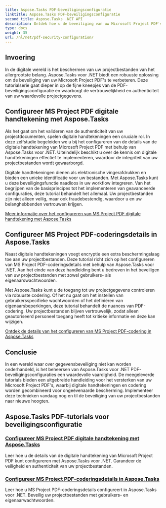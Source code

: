 ```yaml
---
title: Aspose.Tasks PDF-beveiligingsconfiguratie
linktitle: Aspose.Tasks PDF-beveiligingsconfiguratie
second_title: Aspose.Tasks .NET API
description: Ontdek hoe u de beveiliging van uw Microsoft Project PDF's kunt verbeteren met Aspose.Tasks voor .NET. Leer digitale handtekening- en encryptietechnieken.
type: docs
weight: 35
url: /nl/net/pdf-security-configuration/
---
```

## Invoering

In de digitale wereld is het beschermen van uw projectbestanden van het allergrootste belang. Aspose.Tasks voor .NET biedt een robuuste oplossing om de beveiliging van uw Microsoft Project PDF's te verbeteren. Deze tutorialserie gaat dieper in op de fijne kneepjes van de PDF-beveiligingsconfiguratie en waarborgt de vertrouwelijkheid en authenticiteit van uw waardevolle projectgegevens.

## Configureer MS Project PDF digitale handtekening met Aspose.Tasks

Als het gaat om het valideren van de authenticiteit van uw projectdocumenten, spelen digitale handtekeningen een cruciale rol. In deze zelfstudie begeleiden we u bij het configureren van de details van de digitale handtekening van Microsoft Project PDF met behulp van Aspose.Tasks voor .NET. Uiteindelijk beschikt u over de kennis om digitale handtekeningen effectief te implementeren, waardoor de integriteit van uw projectbestanden wordt gewaarborgd.

Digitale handtekeningen dienen als elektronische vingerafdrukken en bieden een unieke identificatie voor uw bestanden. Met Aspose.Tasks kunt u deze beveiligingsfunctie naadloos in uw workflow integreren. Van het begrijpen van de basisprincipes tot het implementeren van geavanceerde configuraties, deze tutorial behandelt het allemaal. Uw projectbestanden zijn niet alleen veilig, maar ook fraudebestendig, waardoor u en uw belanghebbenden vertrouwen krijgen.

[Meer informatie over het configureren van MS Project PDF digitale handtekening met Aspose.Tasks](./pdf-digital-signature-details/)

## Configureer MS Project PDF-coderingsdetails in Aspose.Tasks

Naast digitale handtekeningen voegt encryptie een extra beschermingslaag toe aan uw projectbestanden. Deze tutorial richt zich op het configureren van MS Project PDF-coderingsdetails met behulp van Aspose.Tasks voor .NET. Aan het einde van deze handleiding bent u bedreven in het beveiligen van uw projectbestanden met zowel gebruikers- als eigenaarswachtwoorden.

Met Aspose.Tasks kunt u de toegang tot uw projectgegevens controleren via robuuste codering. Of het nu gaat om het instellen van gebruikersspecifieke wachtwoorden of het definiëren van eigenaarsbeperkingen, deze tutorial behandelt de nuances van PDF-codering. Uw projectbestanden blijven vertrouwelijk, zodat alleen geautoriseerd personeel toegang heeft tot kritieke informatie en deze kan wijzigen.

[Ontdek de details van het configureren van MS Project PDF-codering in Aspose.Tasks](./pdf-encryption-details/)

## Conclusie

In een wereld waar over gegevensbeveiliging niet kan worden onderhandeld, is het beheersen van Aspose.Tasks voor .NET PDF-beveiligingsconfiguraties een waardevolle vaardigheid. De meegeleverde tutorials bieden een uitgebreide handleiding voor het versterken van uw Microsoft Project PDF's, waarbij digitale handtekeningen en codering worden gecombineerd voor ongeëvenaarde bescherming. Implementeer deze technieken vandaag nog en til de beveiliging van uw projectbestanden naar nieuwe hoogten.

## Aspose.Tasks PDF-tutorials voor beveiligingsconfiguratie
### [Configureer MS Project PDF digitale handtekening met Aspose.Tasks](./pdf-digital-signature-details/)
Leer hoe u de details van de digitale handtekening van Microsoft Project PDF kunt configureren met Aspose.Tasks voor .NET. Garandeer de veiligheid en authenticiteit van uw projectbestanden.
### [Configureer MS Project PDF-coderingsdetails in Aspose.Tasks](./pdf-encryption-details/)
Leer hoe u MS Project PDF-coderingsdetails configureert in Aspose.Tasks voor .NET. Beveilig uw projectbestanden met gebruikers- en eigenaarwachtwoorden.